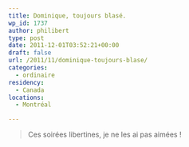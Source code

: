 ```yaml
---
title: Dominique, toujours blasé.
wp_id: 1737
author: philibert
type: post
date: 2011-12-01T03:52:21+00:00
draft: false
url: /2011/11/dominique-toujours-blase/
categories:
  - ordinaire
residency:
  - Canada
locations:
  - Montréal

---
```

> Ces soirées libertines, je ne les ai pas aimées !